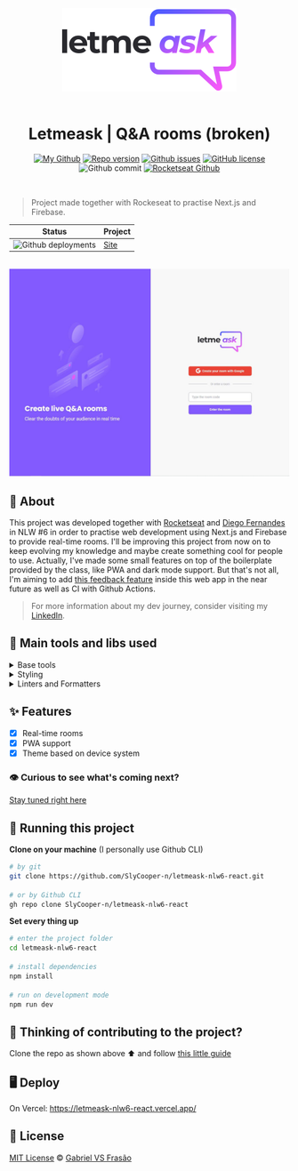 <div align="center">

<img alt="Letmeask logo" src="./_docs/logo.svg" />
<br />
<br />

# Letmeask | Q&A rooms (broken)

[![My Github](https://img.shields.io/badge/Gabe%20Frasz-Letmeask-gold?style=flat-square)](https://github.com/SlyCooper-n)
[![Repo version](https://img.shields.io/github/package-json/v/slycooper-n/letmeask-nlw6-react?style=flat-square)](https://github.com/SlyCooper-n/letmeask-nlw6-react/blob/main/package.json)
[![Github issues](https://img.shields.io/github/issues/SlyCooper-n/letmeask-nlw6-react?color=red&style=flat-square)](https://github.com/SlyCooper-n/letmeask-nlw6-react/issues)
[![GitHub license](https://img.shields.io/github/license/SlyCooper-n/letmeask-nlw6-react?style=flat-square)](https://github.com/SlyCooper-n/letmeask-nlw6-react/blob/main/LICENSE)
![Github commit](https://img.shields.io/github/last-commit/SlyCooper-n/letmeask-nlw6-react?color=blue&style=flat-square)
[![Rocketseat Github](https://img.shields.io/badge/-Rockeseat-purple?style=flat-square)](https://github.com/Rocketseat)

</div>

<br />

> Project made together with Rockeseat to practise Next.js and Firebase.

| Status | Project |
| --- | --- |
| ![Github deployments](https://img.shields.io/github/deployments/slycooper-n/letmeask-nlw6-react/production?label=vercel&logo=vercel&logoColor=white) | [Site](https://letmeask-nlw6-react.vercel.app) |
<br />

<img alt="Letmeask homepage banner" src="./_docs/banner.jpeg" />

## :pushpin: About

This project was developed together with [Rocketseat](https://github.com/Rocketseat) and [Diego Fernandes](https://github.com/diego3g) in NLW #6 in order to practise web development using Next.js and Firebase to provide real-time rooms. I'll be improving this project from now on to keep evolving my knowledge and maybe create something cool for people to use. Actually, I've made some small features on top of the boilerplate provided by the class, like PWA and dark mode support. But that's not all, I'm aiming to add [this feedback feature](https://github.com/SlyCooper-n/feedback-widget-nlw-08) inside this web app in the near future as well as CI with Github Actions.
> For more information about my dev journey, consider visiting my [LinkedIn](https://linkedin.com/in/gabriel-vs-frasao).

## :hammer: Main tools and libs used

<details>
<summary>
Base tools
</summary>

- [Next.js](https://nextjs.org/)
- [Firebase](https://firebase.google.com/)
- [TypeScript](https://www.typescriptlang.org/)
</details>

<details>
<summary>
Styling
</summary>

- [Tailwind](https://tailwindcss.com/)
</details>

<details>
<summary>
Linters and Formatters
</summary>

- [ESLint](https://eslint.org/)
- [Prettier](https://prettier.io/)
- [.editorConfig](https://editorconfig.org/)
</details>

## :sparkles: Features

- [x] Real-time rooms
- [x] PWA support
- [x] Theme based on device system

### :eye: Curious to see what's coming next?

[Stay tuned right here](https://github.com/SlyCooper-n/letmeask-nlw6-react/projects/1)

## :rocket: Running this project

**Clone on your machine** (I personally use Github CLI)
```bash
# by git
git clone https://github.com/SlyCooper-n/letmeask-nlw6-react.git

# or by Github CLI
gh repo clone SlyCooper-n/letmeask-nlw6-react
```

**Set every thing up**
```bash
# enter the project folder
cd letmeask-nlw6-react

# install dependencies
npm install

# run on development mode
npm run dev
```

## :brain: Thinking of contributing to the project?

Clone the repo as shown above :arrow_up: and follow [this little guide](https://github.com/SlyCooper-n/letmeask-nlw6-react/blob/main/_docs/CONTRIBUTING.md)

## :desktop_computer: Deploy

On Vercel: https://letmeask-nlw6-react.vercel.app/

## :memo: License

[MIT License](https://github.com/SlyCooper-n/letmeask-nlw6-react/blob/main/LICENSE) &copy; [Gabriel VS Frasão](https://github.com/SlyCooper-n)
